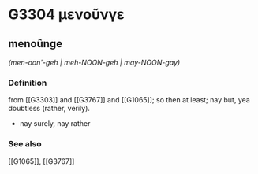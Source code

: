# G3304 μενοῦνγε

## menoûnge

_(men-oon'-geh | meh-NOON-geh | may-NOON-gay)_

### Definition

from [[G3303]] and [[G3767]] and [[G1065]]; so then at least; nay but, yea doubtless (rather, verily).

- nay surely, nay rather

### See also

[[G1065]], [[G3767]]

